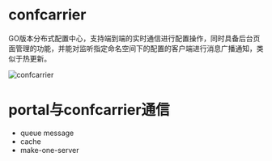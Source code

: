 # confcarrier

GO版本分布式配置中心，支持端到端的实时通信进行配置操作，同时具备后台页面管理的功能，并能对监听指定命名空间下的配置的客户端进行消息广播通知，类似于热更新。

![confcarrier](https://user-images.githubusercontent.com/13504729/131481175-3f4f0776-79a9-4c2c-aef7-73c533c21004.png)

# portal与confcarrier通信
+ queue message
+ cache
+ make-one-server

